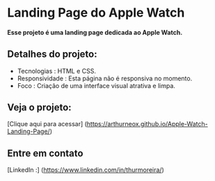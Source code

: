 # Landing Page do Apple Watch
#### Esse projeto é uma landing page dedicada ao Apple Watch.

## Detalhes do projeto:

- Tecnologias : HTML e CSS.
- Responsividade : Esta página não é responsiva no momento.
- Foco : Criação de uma interface visual atrativa e limpa.

## Veja o projeto:
[Clique aqui para acessar] (https://arthurneox.github.io/Apple-Watch-Landing-Page/)

## Entre em contato
[LinkedIn :] (https://www.linkedin.com/in/thurmoreira/)
